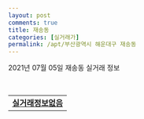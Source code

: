 ```yaml
---
layout: post
comments: true
title: 재송동
categories: [실거래가]
permalink: /apt/부산광역시 해운대구 재송동
---
```


2021년 07월 05일 재송동 실거래 정보

<script type="text/javascript">
  google.charts.load('current', {'packages':['corechart']});
  google.charts.setOnLoadCallback(drawChart);

  function drawChart() {
    var data = google.visualization.arrayToDataTable([['거래일', '매매', '전월세', '전매'], ['20-07', 174, 115, 1], ['20-08', 175, 126, 4], ['20-09', 216, 114, 0], ['20-10', 453, 139, 0], ['20-11', 279, 128, 0], ['20-12', 161, 112, 0], ['21-01', 79, 110, 0], ['21-02', 77, 99, 0], ['21-03', 79, 87, 0], ['21-04', 104, 87, 0], ['21-05', 95, 75, 0], ['21-06', 53, 58, 0], ['21-07', 0, 5, 0]]);

    var options = {
      title: '최근 유형별 거래량 추이',
      legend: { position: 'bottom' }
    };

    var chart = new google.visualization.LineChart(document.getElementById('columnchart_material'));
    chart.draw(data, (options));
  }
</script>

<div id="columnchart_material" style="width: 95%; margin-left: -35px; display: block"></div>
<br>
<table>
  <tr>
    <td colspan="4" style="font-weight: bold;"><a href="https://search.naver.com/search.naver?query=재송동 실거래정보없음">실거래정보없음</a></td>
  </tr>
    
</table>
    